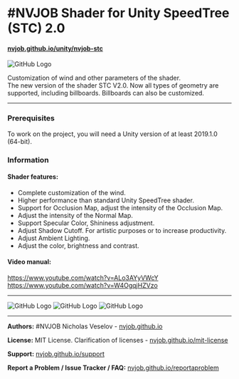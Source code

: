 # #NVJOB Shader for Unity SpeedTree (STC) 2.0
#### [nvjob.github.io/unity/nvjob-stc](https://nvjob.github.io/unity/nvjob-stc)

![GitHub Logo](https://raw.githubusercontent.com/nvjob/nvjob.github.io/master/repo/unity%20assets/stc/20/pic/4.jpg)

Customization of wind and other parameters of the shader.<br>
The new version of the shader STC V2.0. Now all types of geometry are supported, including billboards. Billboards can also be customized.

-------------------------------------------------------------------

### Prerequisites

To work on the project, you will need a Unity version of at least 2019.1.0 (64-bit).

### Information
#### Shader features:
- Complete customization of the wind.
- Higher performance than standard Unity SpeedTree shader.
- Support for Occlusion Map, adjust the intensity of the Occlusion Map.
- Adjust the intensity of the Normal Map.
- Support Specular Color, Shininess adjustment.
- Adjust Shadow Cutoff. For artistic purposes or to increase productivity.
- Adjust Ambient Lighting.
- Adjust the color, brightness and contrast.

#### Video manual:
https://www.youtube.com/watch?v=ALo3AYyVWcY <br>
https://www.youtube.com/watch?v=W4OgqjHZVzo

-------------------------------------------------------------------

![GitHub Logo](https://raw.githubusercontent.com/nvjob/nvjob.github.io/master/repo/unity%20assets/stc/20/pic/1.jpg)
![GitHub Logo](https://raw.githubusercontent.com/nvjob/nvjob.github.io/master/repo/unity%20assets/stc/20/pic/2.jpg)
![GitHub Logo](https://raw.githubusercontent.com/nvjob/nvjob.github.io/master/repo/unity%20assets/stc/20/pic/3.jpg)

-------------------------------------------------------------------

**Authors:** #NVJOB Nicholas Veselov - [nvjob.github.io](https://nvjob.github.io)

**License:** MIT License. Clarification of licenses - [nvjob.github.io/mit-license](https://nvjob.github.io/mit-license)

**Support:** [nvjob.github.io/support](https://nvjob.github.io/support)

**Report a Problem / Issue Tracker / FAQ:** [nvjob.github.io/reportaproblem](https://nvjob.github.io/reportaproblem)

